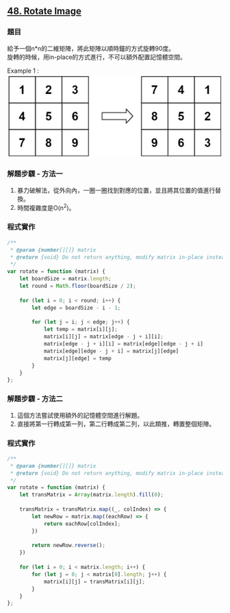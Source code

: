 ## [48. Rotate Image](https://leetcode.com/problems/rotate-image/description/?envType=study-plan-v2&envId=top-interview-150 "Title")

### 題目
給予一個n*n的二維矩陣，將此矩陣以順時鐘的方式旋轉90度。  
旋轉的時候，用in-place的方式進行，不可以額外配置記憶體空間。

Example 1 :
<img src="../pictures/48.png" />


### 解題步驟 - 方法一
1. 暴力破解法，從外向內，一圈一圈找到對應的位置，並且將其位置的值進行替換。
2. 時間複雜度是O(n<sup>2</sup>)。


### 程式實作

```javascript
/**
 * @param {number[][]} matrix
 * @return {void} Do not return anything, modify matrix in-place instead.
 */
var rotate = function (matrix) {
    let boardSize = matrix.length;
    let round = Math.floor(boardSize / 2);

    for (let i = 0; i < round; i++) {
        let edge = boardSize - i - 1;

        for (let j = i; j < edge; j++) {
            let temp = matrix[i][j];
            matrix[i][j] = matrix[edge - j + i][i];
            matrix[edge - j + i][i] = matrix[edge][edge - j + i]
            matrix[edge][edge - j + i] = matrix[j][edge]
            matrix[j][edge] = temp
        }
    }
};
```

### 解題步驟 - 方法二
1. 這個方法嘗試使用額外的記憶體空間進行解題。
2. 直接將第一行轉成第一列，第二行轉成第二列，以此類推，轉置整個矩陣。

### 程式實作

```javascript
/**
 * @param {number[][]} matrix
 * @return {void} Do not return anything, modify matrix in-place instead.
 */
var rotate = function (matrix) {
    let transMatrix = Array(matrix.length).fill(0);

    transMatrix = transMatrix.map((_, colIndex) => {
        let newRow = matrix.map((eachRow) => {
            return eachRow[colIndex];
        })

        return newRow.reverse();
    })

    for (let i = 0; i < matrix.length; i++) {
        for (let j = 0; j < matrix[0].length; j++) {
            matrix[i][j] = transMatrix[i][j];
        }
    }
};
```